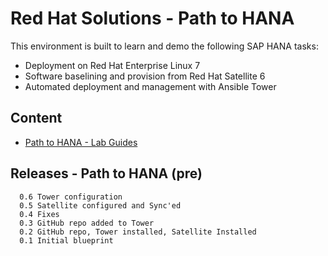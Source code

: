 # Red Hat Solutions - Path to HANA

This environment is built to learn and demo the following SAP HANA tasks:

* Deployment on Red Hat Enterprise Linux 7
* Software baselining and provision from Red Hat Satellite 6
* Automated deployment and management with Ansible Tower

## Content
* [Path to HANA - Lab Guides](doc)

## Releases - Path to HANA (pre)
```
  0.6 Tower configuration
  0.5 Satellite configured and Sync'ed
  0.4 Fixes
  0.3 GitHub repo added to Tower
  0.2 GitHub repo, Tower installed, Satellite Installed
  0.1 Initial blueprint
```

